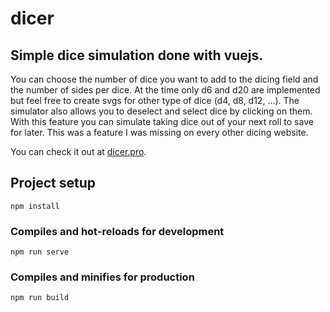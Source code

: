 # dicer

## Simple dice simulation done with vuejs. 
You can choose the number of dice you want to add to the dicing field and the number of sides per dice. At the time only d6 and d20 are implemented but feel free to create svgs for other type of dice (d4, d8, d12, ...). The simulator also allows you to deselect and select dice by clicking on them. With this feature you can simulate taking dice out of your next roll to save for later. This was a feature I was missing on every other dicing website.

You can check it out at [dicer.pro](http://dicer.pro).

## Project setup
```
npm install
```

### Compiles and hot-reloads for development
```
npm run serve
```

### Compiles and minifies for production
```
npm run build
```
